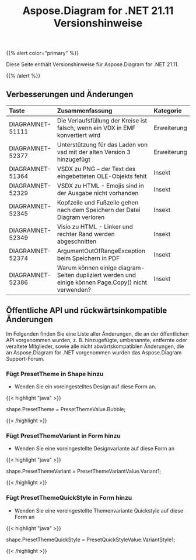﻿---
title: Aspose.Diagram for .NET 21.11 Versionshinweise
type: docs
weight: 2
url: /de/net/aspose-diagram-for-net-21-11-release-notes/
---
{{% alert color="primary" %}} 

Diese Seite enthält Versionshinweise für Aspose.Diagram for .NET 21.11.

{{% /alert %}} 
## **Verbesserungen und Änderungen**

|**Taste**|**Zusammenfassung**|**Kategorie**|
|:- |:- |:- |
|DIAGRAMNET-51111|Die Verlaufsfüllung der Kreise ist falsch, wenn ein VDX in EMF konvertiert wird|Erweiterung|
|DIAGRAMNET-52377|Unterstützung für das Laden von vsd mit der alten Version 3 hinzugefügt|Erweiterung|
|DIAGRAMNET-51364|VSDX zu PNG – der Text des eingebetteten OLE-Objekts fehlt|Insekt|
|DIAGRAMNET-52329|VSDX zu HTML - Emojis sind in der Ausgabe nicht vorhanden|Insekt|
|DIAGRAMNET-52345|Kopfzeile und Fußzeile gehen nach dem Speichern der Datei Diagram verloren|Insekt|
|DIAGRAMNET-52349|Visio zu HTML - Linker und rechter Rand werden abgeschnitten|Insekt|
|DIAGRAMNET-52374|ArgumentOutOfRangeException beim Speichern in PDF|Insekt|
|DIAGRAMNET-52386|Warum können einige diagram-Seiten dupliziert werden und einige können Page.Copy() nicht verwenden?|Insekt|

## **Öffentliche API und rückwärtsinkompatible Änderungen**
Im Folgenden finden Sie eine Liste aller Änderungen, die an der öffentlichen API vorgenommen wurden, z. B. hinzugefügte, umbenannte, entfernte oder veraltete Mitglieder, sowie alle nicht abwärtskompatiblen Änderungen, die an Aspose.Diagram for .NET vorgenommen wurden das Aspose.Diagram Support-Forum.


### **Fügt PresetTheme in Shape hinzu**
- Wenden Sie ein voreingestelltes Design auf diese Form an.

{{< highlight "java" >}}

shape.PresetTheme = PresetThemeValue.Bubble;

{{< /highlight >}}


### **Fügt PresetThemeVariant in Form hinzu**
- Wenden Sie eine voreingestellte Designvariante auf diese Form an

{{< highlight "java" >}}

shape.PresetThemeVariant = PresetThemeVariantValue.Variant1;

{{< /highlight >}}

### **Fügt PresetThemeQuickStyle in Form hinzu**
- Wenden Sie eine voreingestellte Themenvariante Quickstyle auf diese Form an

{{< highlight "java" >}}

 shape.PresetThemeQuickStyle = PresetQuickStyleValue.VariantStyle1;

{{< /highlight >}}
